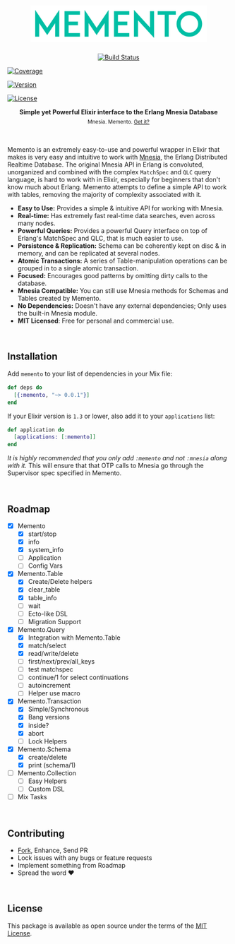 <!-- Heading: Start -->
<br/>

<h1 align="center">
  <a href="https://hexdocs.pm/memento">
    <img alt="Memento" src='media/logo.png' width='400px'/>
  </a>
</h1>

<p align="center">
  <!-- Build Status -->
  <a href="https://travis-ci.org/sheharyarn/memento"><img alt="Build Status" src="https://img.shields.io/travis/sheharyarn/memento/master.svg" /></a>

  <!-- Coverage -->
  <a href="https://hexdocs.pm/memento"><img alt="Coverage" src="https://inch-ci.org/github/sheharyarn/memento.svg?branch=master" /></a>

  <!-- Version -->
  <a href="https://hex.pm/packages/memento"><img alt="Version" src="https://img.shields.io/hexpm/v/memento.svg" /></a>

  <!-- License -->
  <a href="./LICENSE"><img alt="License" src="https://img.shields.io/hexpm/l/memento.svg" /></a>
</p>

<p align="center">
  <b>Simple yet Powerful Elixir interface to the Erlang Mnesia Database</b></br>
  <sub>Mnesia. Memento. <a href="https://www.imdb.com/title/tt0209144/">Get it?</a><sub>
</p>

<br/>
<!-- Heading: End -->




Memento is an extremely easy-to-use and powerful wrapper in Elixir that makes is very easy and intuitive to work with
[Mnesia][mnesia], the Erlang Distributed Realtime Database. The original Mnesia API in Erlang is convoluted, unorganized
and combined with the complex `MatchSpec` and `QLC` query language, is hard to work with in Elixir, especially for
beginners that don't know much about Erlang. Memento attempts to define a simple API to work with tables, removing the
majority of complexity associated with it.


 - **Easy to Use:** Provides a simple & intuitive API for working with Mnesia.
 - **Real-time:** Has extremely fast real-time data searches, even across many nodes.
 - **Powerful Queries:** Provides a powerful Query interface on top of Erlang's MatchSpec and QLC, that is much easier to use.
 - **Persistence & Replication:** Schema can be coherently kept on disc & in memory, and can be replicated at several nodes.
 - **Atomic Transactions:** A series of Table-manipulation operations can be grouped in to a single atomic transaction.
 - **Focused:** Encourages good patterns by omitting dirty calls to the database.
 - **Mnesia Compatible:** You can still use Mnesia methods for Schemas and Tables created by Memento.
 - **No Dependencies:** Doesn't have any external dependencies; Only uses the built-in Mnesia module.
 - **MIT Licensed**: Free for personal and commercial use.


<br/>




## Installation

Add `memento` to your list of dependencies in your Mix file:

```elixir
def deps do
  [{:memento, "~> 0.0.1"}]
end
```

If your Elixir version is `1.3` or lower, also add it to your `applications` list:

```elixir
def application do
  [applications: [:memento]]
end
```

_It is highly recommended that you only add `:memento` and not `:mnesia` along with it._ This will ensure that that OTP calls
to Mnesia go through the Supervisor spec specified in Memento.


<br/>




## Roadmap

 - [x] Memento
    - [x] start/stop
    - [x] info
    - [x] system_info
    - [ ] Application
    - [ ] Config Vars
 - [x] Memento.Table
    - [x] Create/Delete helpers
    - [x] clear_table
    - [x] table_info
    - [ ] wait
    - [ ] Ecto-like DSL
    - [ ] Migration Support
 - [x] Memento.Query
    - [x] Integration with Memento.Table
    - [x] match/select
    - [x] read/write/delete
    - [ ] first/next/prev/all_keys
    - [ ] test matchspec
    - [ ] continue/1 for select continuations
    - [ ] autoincrement
    - [ ] Helper use macro
 - [x] Memento.Transaction
    - [x] Simple/Synchronous
    - [x] Bang versions
    - [x] inside?
    - [x] abort
    - [ ] Lock Helpers
 - [x] Memento.Schema
    - [x] create/delete
    - [x] print (schema/1)
 - [ ] Memento.Collection
    - [ ] Easy Helpers
    - [ ] Custom DSL
  - [ ] Mix Tasks

<br/>




## Contributing

 - [Fork][github-fork], Enhance, Send PR
 - Lock issues with any bugs or feature requests
 - Implement something from Roadmap
 - Spread the word :heart:

<br>




## License

This package is available as open source under the terms of the [MIT License][license].

<br>





  [logo]:             media/logo.png
  [shield-version]:   https://img.shields.io/hexpm/v/memento.svg
  [shield-license]:   https://img.shields.io/hexpm/l/memento.svg
  [shield-downloads]: https://img.shields.io/hexpm/dt/memento.svg
  [shield-travis]:    https://img.shields.io/travis/sheharyarn/memento/master.svg
  [shield-inch]:      https://inch-ci.org/github/sheharyarn/memento.svg?branch=master

  [travis-ci]:        https://travis-ci.org/sheharyarn/memento
  [inch-ci]:          https://inch-ci.org/github/sheharyarn/memento

  [license]:          ./LICENSE
  [mnesia]:           http://erlang.org/doc/man/mnesia.html
  [hexpm]:            https://hex.pm/packages/memento
  [imdb-memento]:     https://www.imdb.com/title/tt0209144/

  [docs]:             https://hexdocs.pm/memento

  [github-fork]:      https://github.com/sheharyarn/memento/fork
